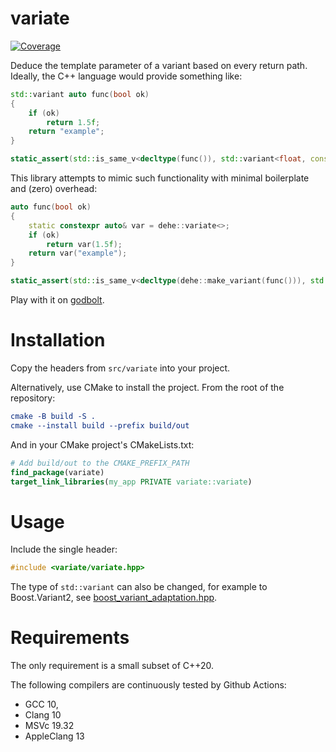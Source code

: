 # variate

[![Coverage](https://sonarcloud.io/api/project_badges/measure?project=Tradias_variate&metric=coverage)](https://sonarcloud.io/summary/new_code?id=Tradias_variate)

Deduce the template parameter of a variant based on every return path. Ideally, the C++ language would provide something like:

```c++
std::variant auto func(bool ok)
{
    if (ok)
        return 1.5f;
    return "example";
}

static_assert(std::is_same_v<decltype(func()), std::variant<float, const char*>>);
```

This library attempts to mimic such functionality with minimal boilerplate and (zero) overhead:

```c++
auto func(bool ok)
{
    static constexpr auto& var = dehe::variate<>;
    if (ok)
        return var(1.5f);
    return var("example");
}

static_assert(std::is_same_v<decltype(dehe::make_variant(func())), std::variant<float, const char*>>);
```

Play with it on [godbolt](https://godbolt.org/z/ajxavsrnM).

# Installation

Copy the headers from `src/variate` into your project.

Alternatively, use CMake to install the project. From the root of the repository:

```cmake
cmake -B build -S .
cmake --install build --prefix build/out
```

And in your CMake project's CMakeLists.txt:

```cmake
# Add build/out to the CMAKE_PREFIX_PATH
find_package(variate)
target_link_libraries(my_app PRIVATE variate::variate)
```

# Usage

Include the single header:

```cpp
#include <variate/variate.hpp>
```

The type of `std::variant` can also be changed, for example to Boost.Variant2, see [boost_variant_adaptation.hpp](test/boost_variant_adaptation.hpp).

# Requirements

The only requirement is a small subset of C++20.

The following compilers are continuously tested by Github Actions:

* GCC 10,
* Clang 10
* MSVc 19.32
* AppleClang 13
